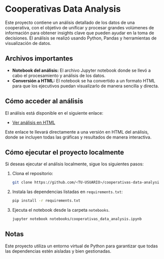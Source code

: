 # Cooperativas Data Analysis

Este proyecto contiene un análisis detallado de los datos de una cooperativa, con el objetivo de unificar y procesar grandes volúmenes de información para obtener insights clave que pueden ayudar en la toma de decisiones. El análisis se realizó usando Python, Pandas y herramientas de visualización de datos.

## Archivos importantes

- **Notebook del análisis:** El archivo Jupyter notebook donde se llevó a cabo el procesamiento y análisis de los datos.
- **Conversión a HTML:** El notebook se ha convertido a un formato HTML para que los ejecutivos puedan visualizarlo de manera sencilla y directa.

## Cómo acceder al análisis

El análisis está disponible en el siguiente enlace:

- [Ver análisis en HTML](https://cristhiamdaniel-cj.github.io/cooperativas-data-analysis/)

Este enlace te llevará directamente a una versión en HTML del análisis, donde se incluyen todas las gráficas y resultados de manera interactiva.

## Cómo ejecutar el proyecto localmente

Si deseas ejecutar el análisis localmente, sigue los siguientes pasos:

1. Clona el repositorio:

   ```bash
   git clone https://github.com/<TU-USUARIO>/cooperativas-data-analysis.git
   ```

2. Instala las dependencias listadas en `requirements.txt`:

   ```bash
   pip install -r requirements.txt
   ```

3. Ejecuta el notebook desde la carpeta `notebooks`.

   ```bash
   jupyter notebook notebooks/cooperativas_data_analysis.ipynb
   ```

## Notas

Este proyecto utiliza un entorno virtual de Python para garantizar que todas las dependencias estén aisladas y bien gestionadas.
